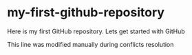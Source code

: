 # my-first-github-repository
Here is my first GitHub repository. Lets get started with GitHub

This line was modified manually during conflicts resolution